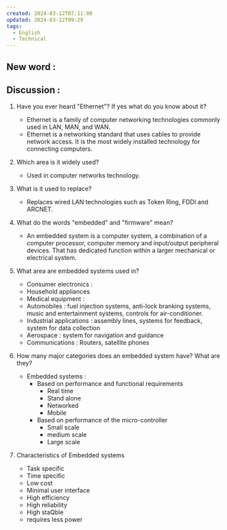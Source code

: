 ```yaml
---
created: 2024-03-12T07:11:00
updated: 2024-03-12T09:29
tags:
  - English
  - Technical
---
```

## New word :


## Discussion :
1. Have you ever heard "Ethernet"? If yes what do you know about it?
	- Ethernet is a family of computer networking technologies commonly used in LAN, MAN, and WAN.
	- Ethernet is a networking standard that uses cables to provide network access. It is the most widely installed technology for connecting computers.

2. Which area is it widely used?
	- Used in computer networks technology.	

3. What is it used to replace?
	- Replaces wired LAN technologies such as Token Ring, FDDI and ARCNET.
		
			
4. What do the words "embedded" and "firmware" mean?
	- An embedded system is a computer system, a combination of a computer processor, computer memory and input/output peripheral devices. That has dedicated function within a larger mechanical or electrical system. 

5. What area are embedded systems used in?
	- Consumer electronics :
	- Household appliances
	- Medical equipment : 
	- Automobiles : fuel injection systems, anti-lock branking systems, music and entertainment systems, controls for air-conditioner.
	- Industrial applications : assembly lines, systems for feedback, system for data collection
	- Aerospace : system for navigation and guidance
	- Communications : Routers, satellite phones


6. How many major categories does an embedded system have? What are they?
	- Embedded systems :
		- Based on performance and functional requirements
			- Real time
			- Stand alone
			- Networked
			- Mobile
		- Based on performance of the micro-controller
			- Small scale 
			- medium scale
			- Large scale

7. Characteristics of Embedded systems
	- Task specific
	- Time specific
	- Low cost
	- Minimal user interface
	- High efficiency
	- High reliability
	- High staQble
	- requires less power